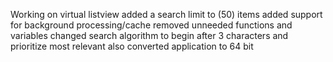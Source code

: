 Working on virtual listview
added a search limit to (50) items
added support for background processing/cache
removed unneeded functions and variables
changed search algorithm to begin after 3 characters and prioritize most relevant
also converted application to 64 bit
